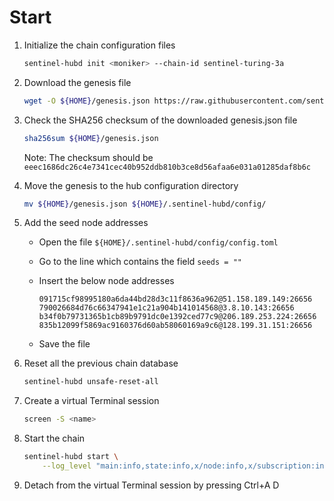 # Start

1. Initialize the chain configuration files

    ``` sh
    sentinel-hubd init <moniker> --chain-id sentinel-turing-3a
    ```

2. Download the genesis file

    ``` sh
    wget -O ${HOME}/genesis.json https://raw.githubusercontent.com/sentinel-official/testnets/master/turing-3/genesis.json
    ```

3. Check the SHA256 checksum of the downloaded genesis.json file

    ``` sh
    sha256sum ${HOME}/genesis.json
    ```

    Note: The checksum should be `eeec1686dc26c4e7341cec40b952ddb810b3ce8d56afaa6e031a01285daf8b6c`

4. Move the genesis to the hub configuration directory

    ``` sh
    mv ${HOME}/genesis.json ${HOME}/.sentinel-hubd/config/
    ```

5. Add the seed node addresses

    * Open the file `${HOME}/.sentinel-hubd/config/config.toml`
    * Go to the line which contains the field `seeds = ""`
    * Insert the below node addresses

        ``` text
        091715cf98995180a6da44bd28d3c11f8636a962@51.158.189.149:26656
        790026684d76c66347941e1c21a904b141014568@3.8.10.143:26656
        b34f0b79731365b1cb89b9791dc0e1392ced77c9@206.189.253.224:26656
        835b12099f5869ac9160376d60ab58060169a9c6@128.199.31.151:26656
        ```

    * Save the file

6. Reset all the previous chain database

    ``` sh
    sentinel-hubd unsafe-reset-all
    ```

7. Create a virtual Terminal session

    ``` sh
    screen -S <name>
    ```

8. Start the chain

    ``` sh
    sentinel-hubd start \
        --log_level "main:info,state:info,x/node:info,x/subscription:info,x/session:info,*:error"
    ```

9. Detach from the virtual Terminal session by pressing Ctrl+A D
